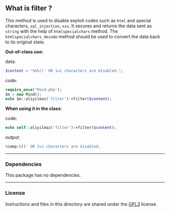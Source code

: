 ## What is filter ?

This method is used to disable exploit codes such as `html` and special characters, `sql_injection`, `xss`. It secures and returns the data sent as `string` with the help of `htmlspecialchars` method. The `htmlspecialchars_decode` method should be used to convert the data back to its original state.

**Out-of-class use:**

data:
```php
$content = "%&%()' OR 1=1 characters are disabled.";
```

code:
```php
require_once('Mind.php');
$m = new Mind();
echo $m::aliyilmaz('filter')->filter($content);
```

**When using it in the class:**

code:
```php
echo self::aliyilmaz('filter')->filter($content);
```

output:
```php
%&amp;%()' OR 1=1 characters are disabled.
```

---

### Dependencies
This package has no dependencies.

---

### License
Instructions and files in this directory are shared under the [GPL3](https://github.com/aliyilmaz/filter/blob/main/LICENSE) license.